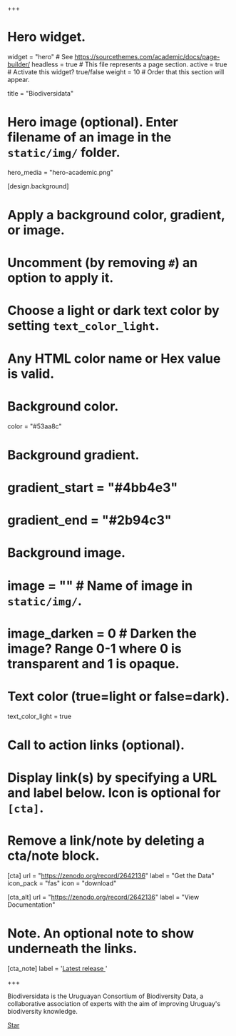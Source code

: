 +++
# Hero widget.
widget = "hero"  # See https://sourcethemes.com/academic/docs/page-builder/
headless = true  # This file represents a page section.
active = true  # Activate this widget? true/false
weight = 10  # Order that this section will appear.

title = "Biodiversidata"

# Hero image (optional). Enter filename of an image in the `static/img/` folder.
hero_media = "hero-academic.png"

[design.background]
  # Apply a background color, gradient, or image.
  #   Uncomment (by removing `#`) an option to apply it.
  #   Choose a light or dark text color by setting `text_color_light`.
  #   Any HTML color name or Hex value is valid.

  # Background color.
  color = "#53aa8c"
  
  # Background gradient.
  # gradient_start = "#4bb4e3"
  # gradient_end = "#2b94c3"
  
  # Background image.
  # image = ""  # Name of image in `static/img/`.
  # image_darken = 0  # Darken the image? Range 0-1 where 0 is transparent and 1 is opaque.

  # Text color (true=light or false=dark).
  text_color_light = true

# Call to action links (optional).
#   Display link(s) by specifying a URL and label below. Icon is optional for `[cta]`.
#   Remove a link/note by deleting a cta/note block.
[cta]
  url = "https://zenodo.org/record/2642136"
  label = "Get the Data"
  icon_pack = "fas"
  icon = "download"
  
[cta_alt]
  url = "https://zenodo.org/record/2642136"
  label = "View Documentation"

# Note. An optional note to show underneath the links.
[cta_note]
  label = '<a id="tetrapods-release" href="https://zenodo.org/record/2642136" data-repo="biodiversidata/v1">Latest release <!-- V --></a>'

+++

Biodiversidata is the Uruguayan Consortium of Biodiversity Data, a collaborative association of experts with the aim of improving Uruguay's biodiversity knowledge.

<span style="text-shadow: none;"><a class="github-button" href="https://github.com/bienflorencia/rBiodiversidata" data-icon="octicon-star" data-size="large" data-show-count="true" aria-label="Star this on GitHub">Star</a><script async defer src="https://buttons.github.io/buttons.js"></script></span>
